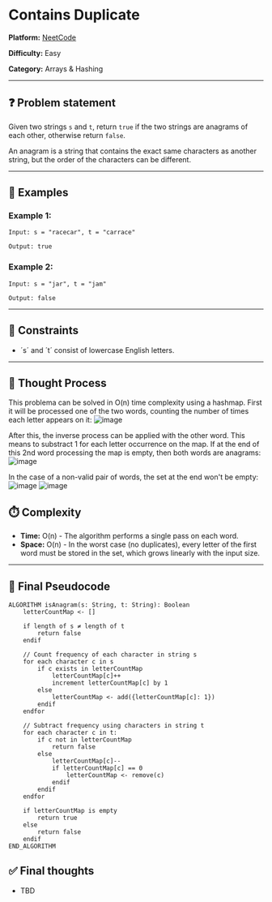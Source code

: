 # Contains Duplicate

**Platform:** [NeetCode](https://neetcode.io/problems/is-anagram?list=blind75)

**Difficulty:** Easy

**Category:** Arrays & Hashing

---

## ❓ Problem statement
Given two strings `s` and `t`, return `true` if the two strings are anagrams of each other, otherwise return `false`.

An anagram is a string that contains the exact same characters as another string, but the order of the characters can be different.

---

## 📘 Examples

### Example 1:
```
Input: s = "racecar", t = "carrace"

Output: true
```

### Example 2:
```
Input: s = "jar", t = "jam"

Output: false
```
---

## 🧱 Constraints
- ´s´ and ´t´ consist of lowercase English letters.

---

## 🧠 Thought Process
This problema can be solved in O(n) time complexity using a hashmap. First it will be processed one of the two words, counting the number of times each letter appears on it:
![image](https://github.com/user-attachments/assets/af0427de-d088-4366-ab89-48c8324c9651)

After this, the inverse process can be applied with the other word. This means to substract 1 for each letter occurrence on the map. If at the end of this 2nd word processing the map is empty, then both words are anagrams:
![image](https://github.com/user-attachments/assets/5a27edd6-d606-47f9-87a7-09b16c9b93a4)

In the case of a non-valid pair of words, the set at the end won't be empty:
![image](https://github.com/user-attachments/assets/a1ec44e4-b3e0-4ea4-a80d-e9d62eca5dc6)
![image](https://github.com/user-attachments/assets/eecaacc3-d683-48cf-ba8b-438397c6c401)

## ⏱️ Complexity

- **Time:** O(n) - The algorithm performs a single pass on each word.
- **Space:** O(n) - In the worst case (no duplicates), every letter of the first word must be stored in the set, which grows linearly with the input size.

---

## 🔎 Final Pseudocode

```plaintext
ALGORITHM isAnagram(s: String, t: String): Boolean
    letterCountMap <- []

    if length of s ≠ length of t
        return false
    endif

    // Count frequency of each character in string s
    for each character c in s
        if c exists in letterCountMap
            letterCountMap[c]++
            increment letterCountMap[c] by 1
        else
            letterCountMap <- add({letterCountMap[c]: 1})
        endif
    endfor

    // Subtract frequency using characters in string t
    for each character c in t:
        if c not in letterCountMap
            return false 
        else
            letterCountMap[c]--
            if letterCountMap[c] == 0
                letterCountMap <- remove(c)
            endif
        endif
    endfor

    if letterCountMap is empty
        return true
    else
        return false
    endif
END_ALGORITHM
```

## ✅ Final thoughts
- TBD
